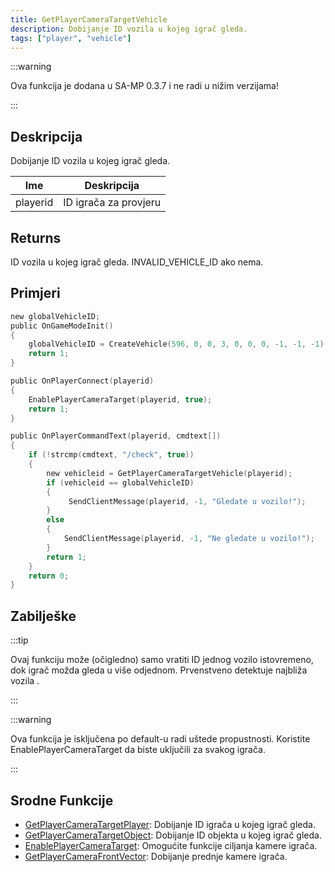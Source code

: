 ```yaml
---
title: GetPlayerCameraTargetVehicle
description: Dobijanje ID vozila u kojeg igrač gleda.
tags: ["player", "vehicle"]
---
```


:::warning

Ova funkcija je dodana u SA-MP 0.3.7 i ne radi u nižim verzijama!

:::

## Deskripcija

Dobijanje ID vozila u kojeg igrač gleda.

| Ime      | Deskripcija            |
| -------- | ---------------------- |
| playerid | ID igrača za provjeru  |

## Returns

ID vozila u kojeg igrač gleda. INVALID_VEHICLE_ID ako nema.

## Primjeri

```c
new globalVehicleID;
public OnGameModeInit()
{
    globalVehicleID = CreateVehicle(596, 0, 0, 3, 0, 0, 0, -1, -1, -1);
    return 1;
}

public OnPlayerConnect(playerid)
{
    EnablePlayerCameraTarget(playerid, true);
    return 1;
}

public OnPlayerCommandText(playerid, cmdtext[])
{
    if (!strcmp(cmdtext, "/check", true))
    {
        new vehicleid = GetPlayerCameraTargetVehicle(playerid);
        if (vehicleid == globalVehicleID)
        {
             SendClientMessage(playerid, -1, "Gledate u vozilo!");
        }
        else
        {
            SendClientMessage(playerid, -1, "Ne gledate u vozilo!");
        }
        return 1;
    }
    return 0;
}
```

## Zabilješke

:::tip

Ovaj funkciju može (očigledno) samo vratiti ID jednog vozilo istovremeno, dok igrač možda gleda u više odjednom. Prvenstveno detektuje najbliža vozila .

:::

:::warning

Ova funkcija je isključena po default-u radi uštede propustnosti. Koristite EnablePlayerCameraTarget da biste uključili za svakog igrača.

:::

## Srodne Funkcije

- [GetPlayerCameraTargetPlayer](GetPlayerCameraTargetPlayer): Dobijanje ID igrača u kojeg igrač gleda.
- [GetPlayerCameraTargetObject](GetplayerCameraTargetObject): Dobijanje ID objekta u kojeg igrač gleda.
- [EnablePlayerCameraTarget](EnablePlayerCameraTarget): Omogućite funkcije ciljanja kamere igrača.
- [GetPlayerCameraFrontVector](GetPlayercameraFrontVector): Dobijanje prednje kamere igrača.
